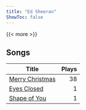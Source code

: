 ```yaml
---
title: "Ed Sheeran"
ShowToc: false
---
```


{{< more >}}

## Songs
Title | Plays 
----- | -----: 
[Merry Christmas](/songs/merry-christmas) | 38
[Eyes Closed](/songs/eyes-closed) | 1
[Shape of You](/songs/shape-of-you) | 1

